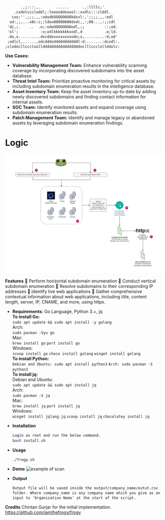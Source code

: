            .,;::::,..      ......      .,:llllc;'.
        .cxdolcccloddl;:looooddooool::xxdlc:::clddl.
       cxo;'',;;;,,,:ododkOOOOOOOOkdxxl:,';;;;,,,:odl
      od:,;,...x0c:c;;ldox00000000dxdc,,:;00...,:;;cdl
     'dc,;.    ..  .o;:odoOOOOOOOOodl,;;         ::;od.
     'ol';          :o;odlkkkkkkkxodl,d          .o;ld.
     .do,o..........docddoxxxxxxxxodo;x,.........:d;od'
     ;odlcl,......,odcdddodddddddddddl:d:.......:dcodl:.
    ;clodocllcccloolldddddddddddddddddoclllccclollddolc:

**Use Cases:**

- **Vulnerability Management Team:** Enhance vulnerability scanning coverage by incorporating discovered subdomains into the asset database.
- **Threat Intel Team:** Prioritize proactive monitoring for critical assets by including subdomain enumeration results in the intelligence database.
- **Asset Inventory Team:** Keep the asset inventory up-to-date by adding newly discovered subdomains and finding contact information for internal assets.
- **SOC Team:** Identify monitored assets and expand coverage using subdomain enumeration results.
- **Patch Management Team:** Identify and manage legacy or abandoned assets by leveraging subdomain enumeration findings.<br/>

# **Logic** <br/>
![logical flow for collection](architecture.png)

**Features**
    :frog: Perform horizontal subdomain enumeration
    :frog: Conduct vertical subdomain enumeration
    :frog: Resolve subdomains to their corresponding IP addresses
    :frog: Identify live web applications
    :frog: Gather comprehensive contextual information about web applications, including title, content length, server, IP, CNAME, and more, using httpx.
	
+ **Requirements:** Go Language, Python 3.+, jq<br/>
**To install Go:**<br/>
  ```sudo apt update && sudo apt install -y golang```
  <br/>
  Arch:<br/>
  ```sudo pacman -Syu go```
  <br/>
  Mac:<br/>
  ```brew install go```
  ```port install go```
  <br/>
  Windows:<br/>
  ```scoop install go```
  ```choco install golang```
  ```winget install golang```
  <br/>
**To install Python:**<br/>
  ```Debian and Ubuntu: sudo apt install python3```
  ```Arch: sudo pacman -S python3```
  <br/>
**To install jq:**<br/>
  Debian and Ubuntu:<br/>
  ```sudo apt update && sudo apt install jq```
  <br/>
  Arch:<br/>
  ```sudo pacman -S jq```
  <br/>
  Mac:<br/>
  ```brew install jq```
  ```port install jq```
  <br/>
  Windows:<br/>
  ```winget install jqlang.jq```
  ```scoop install jq```
  ```chocolatey install jq```
    
+ **Installation**
    ```sh
  Login as root and run the below command.
  bash install.sh
    ```
+ **Usage**
    ```sh
    ./frogy.sh
    ```
	
+ **Demo**
![example of scan](demo.png)

+ **Output**
    ```
    Output file will be saved inside the output/company_name/outut.csv folder. Where company_name is any company name which you give as an input to 'Organization Name' at the start of the script.
	```
**Credits**
Chintan Gurjar for the initial implementation.
https://github.com/iamthefrogy/frogy